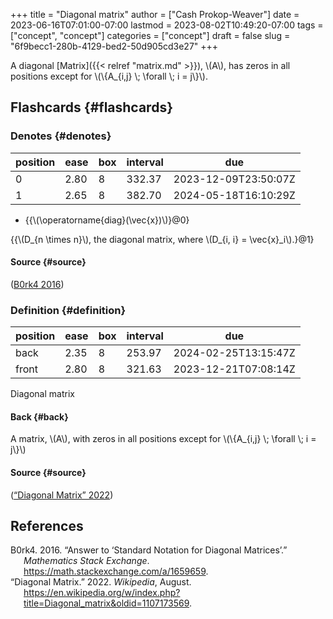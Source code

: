 +++
title = "Diagonal matrix"
author = ["Cash Prokop-Weaver"]
date = 2023-06-16T07:01:00-07:00
lastmod = 2023-08-02T10:49:20-07:00
tags = ["concept", "concept"]
categories = ["concept"]
draft = false
slug = "6f9becc1-280b-4129-bed2-50d905cd3e27"
+++

A diagonal [Matrix]({{< relref "matrix.md" >}}), \\(A\\), has zeros in all positions except for \\(\\{A\_{i,j} \\; \forall \\; i = j\\}\\).


## Flashcards {#flashcards}


### Denotes {#denotes}

| position | ease | box | interval | due                  |
|----------|------|-----|----------|----------------------|
| 0        | 2.80 | 8   | 332.37   | 2023-12-09T23:50:07Z |
| 1        | 2.65 | 8   | 382.70   | 2024-05-18T16:10:29Z |

-   {{\\(\operatorname{diag}(\vec{x})\\)}@0}

{{\\(D\_{n \times n}\\), the diagonal matrix, where \\(D\_{i, i} = \vec{x}\_i\\).}@1}


#### Source {#source}

(<a href="#citeproc_bib_item_1">B0rk4 2016</a>)


### Definition {#definition}

| position | ease | box | interval | due                  |
|----------|------|-----|----------|----------------------|
| back     | 2.35 | 8   | 253.97   | 2024-02-25T13:15:47Z |
| front    | 2.80 | 8   | 321.63   | 2023-12-21T07:08:14Z |

Diagonal matrix


#### Back {#back}

A matrix, \\(A\\), with zeros in all positions except for \\(\\{A\_{i,j} \\; \forall \\; i = j\\}\\)


#### Source {#source}

(<a href="#citeproc_bib_item_2">“Diagonal Matrix” 2022</a>)

## References

<style>.csl-entry{text-indent: -1.5em; margin-left: 1.5em;}</style><div class="csl-bib-body">
  <div class="csl-entry"><a id="citeproc_bib_item_1"></a>B0rk4. 2016. “Answer to ‘Standard Notation for Diagonal Matrices’.” <i>Mathematics Stack Exchange</i>. <a href="https://math.stackexchange.com/a/1659659">https://math.stackexchange.com/a/1659659</a>.</div>
  <div class="csl-entry"><a id="citeproc_bib_item_2"></a>“Diagonal Matrix.” 2022. <i>Wikipedia</i>, August. <a href="https://en.wikipedia.org/w/index.php?title=Diagonal_matrix&oldid=1107173569">https://en.wikipedia.org/w/index.php?title=Diagonal_matrix&#38;oldid=1107173569</a>.</div>
</div>
